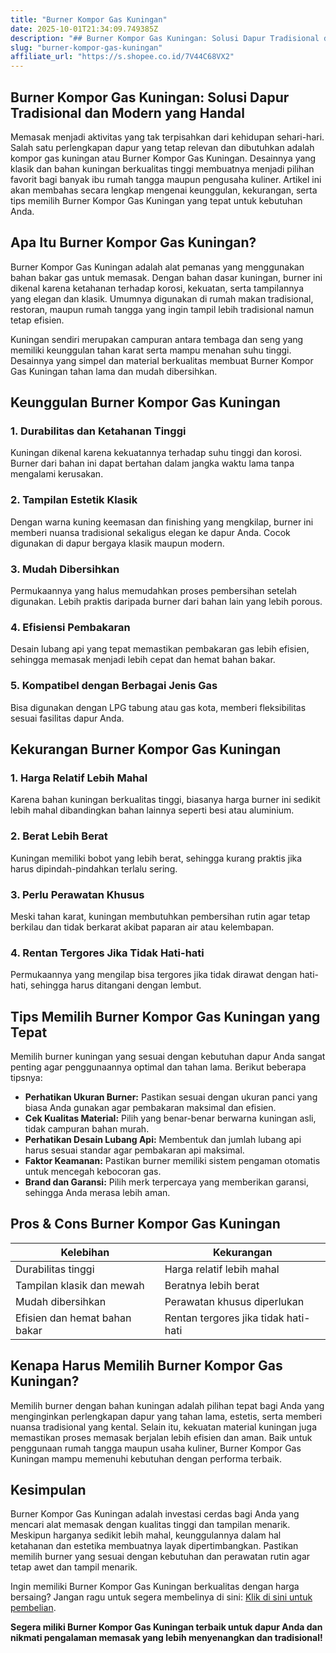 ```yaml
---
title: "Burner Kompor Gas Kuningan"
date: 2025-10-01T21:34:09.749385Z
description: "## Burner Kompor Gas Kuningan: Solusi Dapur Tradisional dan Modern yang Handal..."
slug: "burner-kompor-gas-kuningan"
affiliate_url: "https://s.shopee.co.id/7V44C68VX2"
---
```

## Burner Kompor Gas Kuningan: Solusi Dapur Tradisional dan Modern yang Handal

Memasak menjadi aktivitas yang tak terpisahkan dari kehidupan sehari-hari. Salah satu perlengkapan dapur yang tetap relevan dan dibutuhkan adalah kompor gas kuningan atau Burner Kompor Gas Kuningan. Desainnya yang klasik dan bahan kuningan berkualitas tinggi membuatnya menjadi pilihan favorit bagi banyak ibu rumah tangga maupun pengusaha kuliner. Artikel ini akan membahas secara lengkap mengenai keunggulan, kekurangan, serta tips memilih Burner Kompor Gas Kuningan yang tepat untuk kebutuhan Anda.

## Apa Itu Burner Kompor Gas Kuningan?

Burner Kompor Gas Kuningan adalah alat pemanas yang menggunakan bahan bakar gas untuk memasak. Dengan bahan dasar kuningan, burner ini dikenal karena ketahanan terhadap korosi, kekuatan, serta tampilannya yang elegan dan klasik. Umumnya digunakan di rumah makan tradisional, restoran, maupun rumah tangga yang ingin tampil lebih tradisional namun tetap efisien.

Kuningan sendiri merupakan campuran antara tembaga dan seng yang memiliki keunggulan tahan karat serta mampu menahan suhu tinggi. Desainnya yang simpel dan material berkualitas membuat Burner Kompor Gas Kuningan tahan lama dan mudah dibersihkan.

## Keunggulan Burner Kompor Gas Kuningan

### 1. Durabilitas dan Ketahanan Tinggi
Kuningan dikenal karena kekuatannya terhadap suhu tinggi dan korosi. Burner dari bahan ini dapat bertahan dalam jangka waktu lama tanpa mengalami kerusakan.

### 2. Tampilan Estetik Klasik
Dengan warna kuning keemasan dan finishing yang mengkilap, burner ini memberi nuansa tradisional sekaligus elegan ke dapur Anda. Cocok digunakan di dapur bergaya klasik maupun modern.

### 3. Mudah Dibersihkan
Permukaannya yang halus memudahkan proses pembersihan setelah digunakan. Lebih praktis daripada burner dari bahan lain yang lebih porous.

### 4. Efisiensi Pembakaran
Desain lubang api yang tepat memastikan pembakaran gas lebih efisien, sehingga memasak menjadi lebih cepat dan hemat bahan bakar.

### 5. Kompatibel dengan Berbagai Jenis Gas
Bisa digunakan dengan LPG tabung atau gas kota, memberi fleksibilitas sesuai fasilitas dapur Anda.

## Kekurangan Burner Kompor Gas Kuningan

### 1. Harga Relatif Lebih Mahal
Karena bahan kuningan berkualitas tinggi, biasanya harga burner ini sedikit lebih mahal dibandingkan bahan lainnya seperti besi atau aluminium.

### 2. Berat Lebih Berat
Kuningan memiliki bobot yang lebih berat, sehingga kurang praktis jika harus dipindah-pindahkan terlalu sering.

### 3. Perlu Perawatan Khusus
Meski tahan karat, kuningan membutuhkan pembersihan rutin agar tetap berkilau dan tidak berkarat akibat paparan air atau kelembapan.

### 4. Rentan Tergores Jika Tidak Hati-hati
Permukaannya yang mengilap bisa tergores jika tidak dirawat dengan hati-hati, sehingga harus ditangani dengan lembut.

## Tips Memilih Burner Kompor Gas Kuningan yang Tepat

Memilih burner kuningan yang sesuai dengan kebutuhan dapur Anda sangat penting agar penggunaannya optimal dan tahan lama. Berikut beberapa tipsnya:

- **Perhatikan Ukuran Burner:** Pastikan sesuai dengan ukuran panci yang biasa Anda gunakan agar pembakaran maksimal dan efisien.
- **Cek Kualitas Material:** Pilih yang benar-benar berwarna kuningan asli, tidak campuran bahan murah.
- **Perhatikan Desain Lubang Api:** Membentuk dan jumlah lubang api harus sesuai standar agar pembakaran api maksimal.
- **Faktor Keamanan:** Pastikan burner memiliki sistem pengaman otomatis untuk mencegah kebocoran gas.
- **Brand dan Garansi:** Pilih merk terpercaya yang memberikan garansi, sehingga Anda merasa lebih aman.

## Pros & Cons Burner Kompor Gas Kuningan

| Kelebihan                              | Kekurangan                            |
|----------------------------------------|---------------------------------------|
| Durabilitas tinggi                    | Harga relatif lebih mahal            |
| Tampilan klasik dan mewah             | Beratnya lebih berat                  |
| Mudah dibersihkan                     | Perawatan khusus diperlukan           |
| Efisien dan hemat bahan bakar        | Rentan tergores jika tidak hati-hati |

## Kenapa Harus Memilih Burner Kompor Gas Kuningan?

Memilih burner dengan bahan kuningan adalah pilihan tepat bagi Anda yang menginginkan perlengkapan dapur yang tahan lama, estetis, serta memberi nuansa tradisional yang kental. Selain itu, kekuatan material kuningan juga memastikan proses memasak berjalan lebih efisien dan aman. Baik untuk penggunaan rumah tangga maupun usaha kuliner, Burner Kompor Gas Kuningan mampu memenuhi kebutuhan dengan performa terbaik.

## Kesimpulan

Burner Kompor Gas Kuningan adalah investasi cerdas bagi Anda yang mencari alat memasak dengan kualitas tinggi dan tampilan menarik. Meskipun harganya sedikit lebih mahal, keunggulannya dalam hal ketahanan dan estetika membuatnya layak dipertimbangkan. Pastikan memilih burner yang sesuai dengan kebutuhan dan perawatan rutin agar tetap awet dan tampil menarik.

Ingin memiliki Burner Kompor Gas Kuningan berkualitas dengan harga bersaing? Jangan ragu untuk segera membelinya di sini: [Klik di sini untuk pembelian](https://s.shopee.co.id/7V44C68VX2).

**Segera miliki Burner Kompor Gas Kuningan terbaik untuk dapur Anda dan nikmati pengalaman memasak yang lebih menyenangkan dan tradisional!**